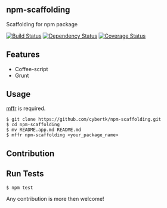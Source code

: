 ## npm-scaffolding

Scaffolding for npm package

[![Build Status](http://img.shields.io/travis/cybertk/npm-scaffolding.svg?style=flat)](https://travis-ci.org/cybertk/npm-scaffolding)
[![Dependency Status](https://david-dm.org/cybertk/npm-scaffolding.png)](https://david-dm.org/cybertk/npm-scaffolding)
[![Coverage Status](https://coveralls.io/repos/cybertk/npm-scaffolding/badge.png?branch=master)](https://coveralls.io/r/cybertk/npm-scaffolding?branch=master)

## Features

- Coffee-script
- Grunt

## Usage

[mffr][] is required.

    $ git clone https://github.com/cybertk/npm-scaffolding.git
    $ cd npm-scaffolding
    $ mv README.app.md README.md
    $ mffr npm-scaffolding <your_package_name>

[mffr]: https://github.com/cybertk/mffr

## Contribution

## Run Tests

    $ npm test

Any contribution is more then welcome!
